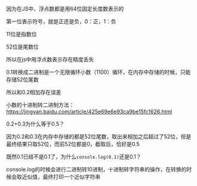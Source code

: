 因为在JS中，浮点数都是用64位固定长度数表示的

第一位表示符号，就是正还是负，0：正，1：负

11位是指数位

52位是尾数位

所以在js中用浮点数表示存在精度丢失

0.1转换成二进制是一个无限循环小数（1100）循环，在内存中存储的时候，只能存储52位尾数

所以和0.2相加存在误差

小数的十进制转二进制方法：https://jingyan.baidu.com/article/425e69e6e93ca9be15fc1626.html



0.2+0.3为什么等于0.5？

因为0.2和0.3在内存中存储的都是52位尾数，取出来相加之后超过了52位，但是最终结果只取52位，而前52位都是0，截取后，恰好是0.5



既然0.1已结不是0.1了，为什么`console.log(0.1)`还是0.1？

console.log的时候会进行二进制转10进制，十进制转字符串的操作，在转换的时候会取近似值，最终打印一个近似字符串